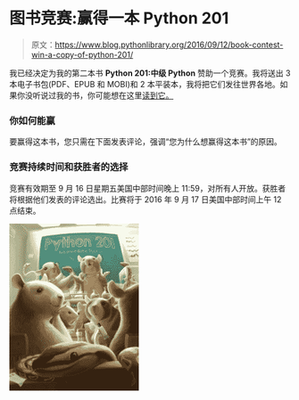 # 图书竞赛:赢得一本 Python 201

> 原文：<https://www.blog.pythonlibrary.org/2016/09/12/book-contest-win-a-copy-of-python-201/>

我已经决定为我的第二本书 **Python 201:中级 Python** 赞助一个竞赛。我将送出 3 本电子书包(PDF、EPUB 和 MOBI)和 2 本平装本，我将把它们发往世界各地。如果你没听说过我的书，你可能想在这里[读到它。](https://gum.co/py201)

### 你如何能赢

要赢得这本书，您只需在下面发表评论，强调“您为什么想赢得这本书”的原因。

### 竞赛持续时间和获胜者的选择

竞赛有效期至 9 月 16 日星期五美国中部时间晚上 11:59，对所有人开放。获胜者将根据他们发表的评论选出。比赛将于 2016 年 9 月 17 日美国中部时间上午 12 点结束。

![Python201_cover20160330_sm-237x300](img/028a88a4582c3407eae572dd47c9eb84.png)